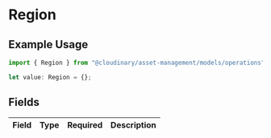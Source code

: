 # Region

## Example Usage

```typescript
import { Region } from "@cloudinary/asset-management/models/operations";

let value: Region = {};
```

## Fields

| Field       | Type        | Required    | Description |
| ----------- | ----------- | ----------- | ----------- |